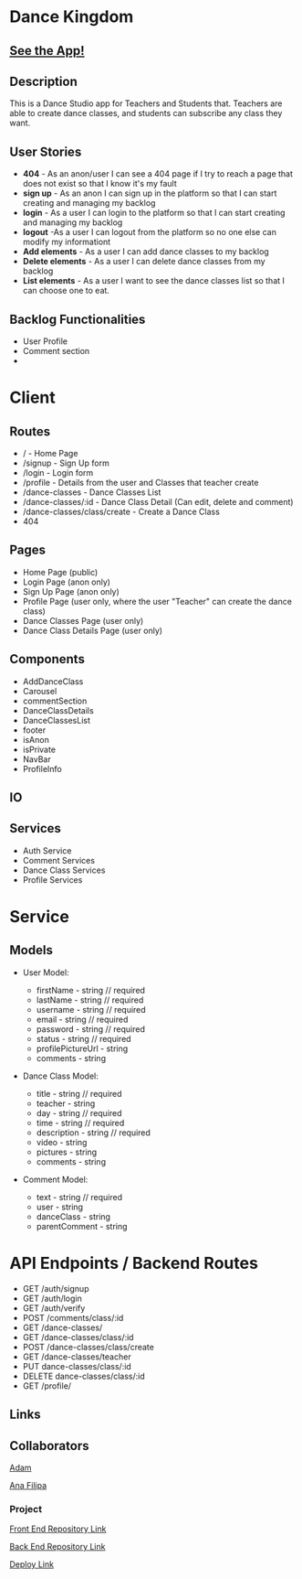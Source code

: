 
# Dance Kingdom

## [See the App!](https://dancekingdom.netlify.app/)


## Description

This is a Dance Studio app for Teachers and Students that. Teachers are able to create dance classes, and students can subscribe any class they want.
 
## User Stories

- **404** - As an anon/user I can see a 404 page if I try to reach a page that does not exist so that I know it's my fault
- **sign up** - As an anon I can sign up in the platform so that I can start creating and managing my backlog
- **login** - As a user I can login to the platform so that I can start creating and managing my backlog
- **logout** -As a user I can logout from the platform so no one else can modify my informationt
- **Add elements** - As a user I can add dance classes to my backlog
- **Delete elements** - As a user I can delete dance classes from my backlog
- **List elements** - As a user I want to see the dance classes list so that I can choose one to eat.

## Backlog Functionalities

- User Profile
- Comment section
- 

# Client

## Routes

- / - Home Page
- /signup - Sign Up form
- /login - Login form
- /profile - Details from the user and Classes that teacher create
- /dance-classes - Dance Classes List
- /dance-classes/:id - Dance Class Detail (Can edit, delete and comment)
- /dance-classes/class/create - Create a Dance Class
- 404

## Pages
- Home Page (public)
- Login Page (anon only)
- Sign Up Page (anon only)
- Profile Page (user only, where the user "Teacher" can create the dance class)
- Dance Classes Page (user only)
- Dance Class Details Page (user only)

## Components
- AddDanceClass
- Carousel
- commentSection
- DanceClassDetails
- DanceClassesList
- footer
- isAnon
- isPrivate
- NavBar
- ProfileInfo

## IO
## Services
- Auth Service
- Comment Services
- Dance Class Services
- Profile Services

# Service
## Models
- User Model:
    - firstName - string // required
    - lastName - string // required
    - username - string // required
    - email - string // required
    - password - string // required
    - status - string // required
    - profilePictureUrl - string
    - comments - string

- Dance Class Model:
    - title - string // required
    - teacher - string 
    - day - string // required
    - time - string // required
    - description - string // required
    - video - string
    - pictures - string 
    - comments - string 

- Comment Model:
    - text - string // required
    - user - string
    - danceClass - string
    - parentComment - string

# API Endpoints / Backend Routes

- GET /auth/signup
- GET /auth/login
- GET /auth/verify
- POST /comments/class/:id
- GET /dance-classes/
- GET /dance-classes/class/:id
- POST /dance-classes/class/create
- GET /dance-classes/teacher
- PUT dance-classes/class/:id
- DELETE dance-classes/class/:id
- GET /profile/



## Links

## Collaborators

[Adam](https://github.com/Maskedfoxguy)

[Ana Filipa](https://github.com/anafilipareis)

### Project

[Front End Repository Link](hhttps://github.com/anafilipareis/dance-studios-frontent.git)

[Back End Repository Link](https://github.com/anafilipareis/dance-studios-backend.git)

[Deploy Link](https://dancekingdom.netlify.app/)


